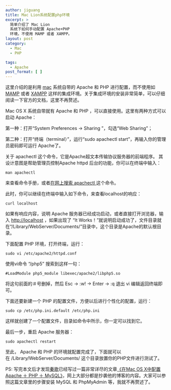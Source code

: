 ```yaml
---
author: jiguang
title: Mac Lion系统配置php环境
excerpt: >
  简单介绍了 Mac Lion
  系统下如何手动配置 Apache+PHP
  环境，不使用 MAMP 或者 XAMPP。
layout: post
category:
  - Mac
  - PHP

tags:
  - Apache
post_format: [ ]
---
```

这里介绍的是利用 [mac][1] 系统自带的 Apache 和 PHP 进行配置，而不使用如 [MAMP][2] 或者 [XAMPP][3] 这样的集成环境。关于集成环境的安装非常简单，可以仔细阅读一下官方的文档，这里不再赘述。

Mac OS X 系统自带就有 Apache 和 PHP ，可以直接使用。这里有两种方式可以启动 Apache：

第一种：打开“System Preferences -> Sharing ”，勾选“Web Sharing”；

第二种：打开“终端（terminal）”，运行“sudo apachectl start”，再输入你的管理员密码即可运行 Apache了。

关于 apachectl 这个命令，它是Apache超文本传输协议服务器的前端程序。 其设计意图是帮助管理员控制Apache httpd 后台的功能，你可以在终端中输入：

    man apachectl

来查看命令手册，或者[在网上搜索 apachectl ][4]这个命令。

此时，你可以继续在终端中输入如下命令，来查看localhost的响应：

    curl localhost

如果有响应内容，说明 Apache 服务器已经成功启动，或者直接打开浏览器，输入 <http://localhost> ，如果出现了 “It Works！”就说明启动成功了，文件目录就在“/Library/WebServer/Documents/”目录中，这个目录是Apache的默认根目录。

下面配置 PHP 环境，打开终端，运行：

    sudo vi /etc/apache2/httpd.conf

使用vi命令 “/php5” 搜索到这样一句：

    #LoadModule php5_module libexec/apache2/libphp5.so

将这句前面的＃号删掉，然后 Esc -> :w! -> Enter -> :q 退出 vi 编辑返回终端即可。

下面还要新建一个 PHP 的配置文件，方便以后进行个性化的配置，运行：

    sudo cp /etc/php.ini.default /etc/php.ini

这样就创建了一个配置文件，目录如命令中所示，你一定可以找到它。

最后一步，重启 Apache 服务器：

    sudo apachectl restart

至此， Apache 和 PHP 的环境就配置完成了，下面就可以在 /Library/WebServer/Documents/ 这个目录放置你的PHP文件进行测试了。

PS: 写完本文后才发现[秦歌][5]已经写过一篇非常详尽的文章[《在Mac OS X中配置Apache ＋ PHP ＋ MySQL》][6]，网上大部分都是抄袭他的博客的内容。大家可以参照这篇文章里的步骤安装 MySQL 和 PhpMyAdmin 等，我就不再赘述了。

 [1]: http://44ux.com/index.php/tag/mac/ "mac"
 [2]: http://www.mamp.info/en/index.html
 [3]: http://www.apachefriends.org/en/xampp-macosx.html
 [4]: http://www.google.com.hk/search?hl=zh-CN&newwindow=1&safe=strict&q=apachectl&oq=apachectl&aq=f&aqi=&aql=&gs_sm=e&gs_upl=1853533l1857914l0l1858055l18l11l0l0l0l0l0l0ll0l0
 [5]: http://dancewithnet.com/about/
 [6]: http://dancewithnet.com/2010/05/09/run-apache-php-mysql-in-mac-os-x/